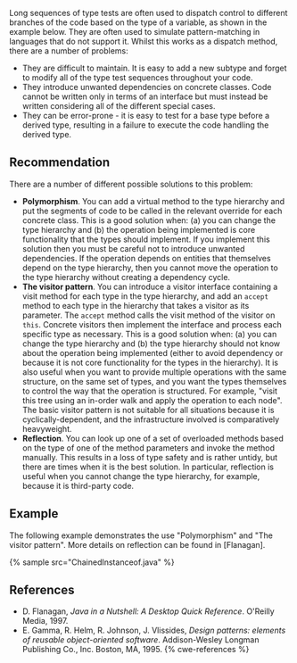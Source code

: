 Long sequences of type tests are often used to dispatch control to different branches of the code based on the type of a variable, as shown in the example below. They are often used to simulate pattern-matching in languages that do not support it. Whilst this works as a dispatch method, there are a number of problems:

* They are difficult to maintain. It is easy to add a new subtype and forget to modify all of the type test sequences throughout your code.
* They introduce unwanted dependencies on concrete classes. Code cannot be written only in terms of an interface but must instead be written considering all of the different special cases.
* They can be error-prone - it is easy to test for a base type before a derived type, resulting in a failure to execute the code handling the derived type.

## Recommendation
There are a number of different possible solutions to this problem:

* **Polymorphism**. You can add a virtual method to the type hierarchy and put the segments of code to be called in the relevant override for each concrete class. This is a good solution when: (a) you can change the type hierarchy and (b) the operation being implemented is core functionality that the types should implement. If you implement this solution then you must be careful not to introduce unwanted dependencies. If the operation depends on entities that themselves depend on the type hierarchy, then you cannot move the operation to the type hierarchy without creating a dependency cycle.
* **The visitor pattern**. You can introduce a visitor interface containing a visit method for each type in the type hierarchy, and add an `accept` method to each type in the hierarchy that takes a visitor as its parameter. The `accept` method calls the visit method of the visitor on `this`. Concrete visitors then implement the interface and process each specific type as necessary. This is a good solution when: (a) you can change the type hierarchy and (b) the type hierarchy should not know about the operation being implemented (either to avoid dependency or because it is not core functionality for the types in the hierarchy). It is also useful when you want to provide multiple operations with the same structure, on the same set of types, and you want the types themselves to control the way that the operation is structured. For example, "visit this tree using an in-order walk and apply the operation to each node". The basic visitor pattern is not suitable for all situations because it is cyclically-dependent, and the infrastructure involved is comparatively heavyweight.
* **Reflection**. You can look up one of a set of overloaded methods based on the type of one of the method parameters and invoke the method manually. This results in a loss of type safety and is rather untidy, but there are times when it is the best solution. In particular, reflection is useful when you cannot change the type hierarchy, for example, because it is third-party code.

## Example
The following example demonstrates the use "Polymorphism" and "The visitor pattern". More details on reflection can be found in \[Flanagan\].

{% sample src="ChainedInstanceof.java" %}

## References
* D. Flanagan, *Java in a Nutshell: A Desktop Quick Reference*. O'Reilly Media, 1997.
* E. Gamma, R. Helm, R. Johnson, J. Vlissides, *Design patterns: elements of reusable object-oriented software*. Addison-Wesley Longman Publishing Co., Inc. Boston, MA, 1995.
{% cwe-references %}
